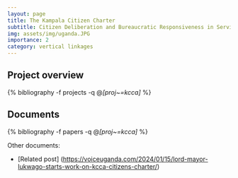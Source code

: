 ```yaml
---
layout: page
title: The Kampala Citizen Charter
subtitle: Citizen Deliberation and Bureaucratic Responsiveness in Service Provision
img: assets/img/uganda.JPG
importance: 2
category: vertical linkages
---
```


## Project overview

<div class="publications">

  {% bibliography -f projects -q @*[proj~=kcca]* %}

</div>

## Documents

<div class="publications">

  {% bibliography -f papers -q @*[proj~=kcca]* %}

</div>



Other documents: 
* [Related post] (https://voiceuganda.com/2024/01/15/lord-mayor-lukwago-starts-work-on-kcca-citizens-charter/) 
